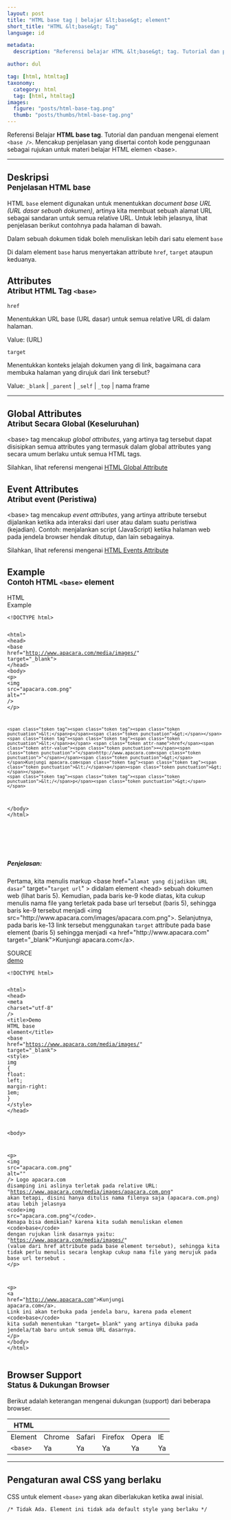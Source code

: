 ```yaml
---
layout: post
title: "HTML base tag | belajar &lt;base&gt; element"
short_title: "HTML &lt;base&gt; Tag"
language: id

metadata:
  description: "Referensi belajar HTML &lt;base&gt; tag. Tutorial dan panduan mengenai element &lt;base /&gt;, penjelasan dengan contoh kode penggunaan sebagai referensi belajar HTML &lt;base&gt;"

author: dul

tag: [html, htmltag]
taxonomy:
  category: html
  tag: [html, htmltag]
images:
  figure: "posts/html-base-tag.png"
  thumb: "posts/thumbs/html-base-tag.png"
---
```

<p class="text-muted">
  Referensi Belajar <strong>HTML base tag</strong>. Tutorial dan panduan mengenai element <code>&lt;base /&gt;</code>. Mencakup penjelasan yang disertai contoh kode penggunaan sebagai rujukan untuk materi belajar HTML <span lang="id">elemen</span> &lt;base&gt;.
</p>
<hr class="uk-article-divider">

<h2 class="title-sub bd-danger bd-left bd-left-only">Deskripsi <br>
  <small>Penjelasan HTML <span class="highlight">base</span></small>
</h2>
<p>
HTML <code>base</code> element digunakan untuk menentukkan <em>document base URL (URL dasar sebuah dokumen)</em>, artinya kita membuat sebuah alamat URL sebagai sandaran untuk semua relative URL. Untuk lebih jelasnya, lihat penjelasan berikut contohnya pada halaman di bawah.
</p>
<p>Dalam sebuah dokumen tidak boleh menuliskan lebih dari satu element <code>base</code> </p>
<p>Di dalam element <code>base</code> harus menyertakan attribute <code>href</code>, <code>target</code> ataupun keduanya. </p>

<!-- Attribute  -->
<section id="attribute">
<h2 class="title-sub bd-danger bd-left bd-left-only">Attributes <br>
  <small>Atribut HTML Tag <code>&lt;base&gt;</code></small>
</h2>
<div class="icard bg-gr3 bd-primary bd-top bd-top-only">
<div class="icard-heading clearfix co-wh bg-gr2">
 <div class="icard-bar"><div class="icard-bar-left pull-left"><span><code class="txt-lg">href</code></span></div></div></div><div class="icard-body icode itheme">
      <p>Menentukkan URL base (URL dasar) untuk semua relative URL di dalam halaman.</p>
      <div class="icard-footer clearfix bg-gr2 icode itheme">
        <p>Value: (URL)</p>
      </div>
  </div>
  </div>
<div class="icard bg-gr3 bd-primary bd-top bd-top-only">
<div class="icard-heading clearfix co-wh bg-gr2">
 <div class="icard-bar"><div class="icard-bar-left pull-left"><span><code class="txt-lg">target</code></span></div></div></div><div class="icard-body icode itheme">
      <p>Menentukkan konteks jelajah dokumen yang di link, bagaimana cara membuka halaman yang dirujuk dari link tersebut?</p>
      <div class="icard-footer clearfix bg-gr2 icode itheme">
        <p>Value: <code>_blank</code> | <code>_parent</code> | <code>_self</code> | <code>_top</code> | nama frame</p>
      </div>
  </div>
</div>
</section>

<hr class="uk-article-divider">
<!-- Global Attributes -->
<section id="global-attribute">
<h2 class="title-sub bd-danger bd-left bd-left-only">Global Attributes <br>
  <small>Atribut Secara Global (Keseluruhan)</small>
</h2>
  <div class="">
      <p>&lt;base&gt; tag mencakup <em>global attributes</em>, yang artinya tag tersebut dapat disisipkan semua attributes yang termasuk dalam global attributes yang secara umum berlaku untuk semua HTML tags.</p>
      <div class="footer-callout info">
        <p>Silahkan, lihat referensi mengenai <a href="http://www.apacara.com/blog/html-global-attribute.html">HTML Global Attribute</a></p>
      </div>
  </div>
</section>

<!-- Event Attributes -->
<section>
<h2 class="title-sub bd-danger bd-left bd-left-only">Event Attributes <br>
  <small>Atribut event  (Peristiwa)</small>
</h2>
  <div class="dul-callout dul-callout-warning">
      <p>&lt;base&gt; tag mencakup <em>event attributes</em>, yang artinya attribute tersebut dijalankan ketika ada interaksi dari user atau dalam suatu peristiwa (kejadian). Contoh: menjalankan script (JavaScript) ketika halaman web pada jendela browser hendak ditutup, dan lain sebagainya.</p>
      <div class="footer-callout warning">
        <p>Silahkan, lihat referensi mengenai <a href="http://www.apacara.com/blog/html-event-attribute.html">HTML Events Attribute</a></p>
      </div>
  </div>
</section>

<!-- Example -->
<section id="example">
<h2 class="title-sub bd-danger bd-left bd-left-only">Example<br>
  <small>Contoh HTML <code>&lt;base&gt;</code> element</small>
</h2>
<div class="dul-block">
<!-- example HTML code -->
<div class="icard">
<div class="icard-heading clearfix co-wh bg-pi2">
<div class="icard-bar">
<div class="icard-bar-left pull-left">
  <i class="fa fa-html5" aria-hidden="true"></i>
  <span>HTML</span>
</div>
<div class="icard-bar-right pull-right">
  <span>Example</span>
</div>
</div>
</div>
<div class="icard-body icode itheme">
<pre class="prettyprint linenums line-numbers highlight language-markup" data-line="5,11,15"><code data-language="html" class="html  language-markup"><span class="token doctype">&lt;!DOCTYPE html&gt;</span>

<span class="token tag"><span class="token tag"><span class="token punctuation">&lt;</span>html</span><span class="token punctuation">&gt;</span></span>
  <span class="token tag"><span class="token tag"><span class="token punctuation">&lt;</span>head</span><span class="token punctuation">&gt;</span></span>
    <span class="token tag"><span class="token tag"><span class="token punctuation">&lt;</span>base</span> <span class="token attr-name">href</span><span class="token attr-value"><span class="token punctuation">=</span><span class="token punctuation">"</span>http://www.apacara.com/media/images/<span class="token punctuation">"</span></span> <span class="token attr-name">target</span><span class="token attr-value"><span class="token punctuation">=</span><span class="token punctuation">"</span>_blank<span class="token punctuation">"</span></span><span class="token punctuation">&gt;</span></span>
  <span class="token tag"><span class="token tag"><span class="token punctuation">&lt;/</span>head</span><span class="token punctuation">&gt;</span></span>
  <span class="token tag"><span class="token tag"><span class="token punctuation">&lt;</span>body</span><span class="token punctuation">&gt;</span></span>
    <span class="token tag"><span class="token tag"><span class="token punctuation">&lt;</span>p</span><span class="token punctuation">&gt;</span></span>
    <span class="token tag"><span class="token tag"><span class="token punctuation">&lt;</span>img</span> <span class="token attr-name">src</span><span class="token attr-value"><span class="token punctuation">=</span><span class="token punctuation">"</span>apacara.com.png<span class="token punctuation">"</span></span> <span class="token attr-name">alt</span><span class="token attr-value"><span class="token punctuation">=</span><span class="token punctuation">"</span><span class="token punctuation">"</span></span> <span class="token punctuation">/&gt;</span></span>
    <span class="token tag"><span class="token tag"><span class="token punctuation">&lt;/</span>p</span><span class="token punctuation">&gt;</span></span>

    <span class="token tag"><span class="token tag"><span class="token punctuation">&lt;</span>p</span><span class="token punctuation">&gt;</span></span>
    <span class="token tag"><span class="token tag"><span class="token punctuation">&lt;</span>a</span> <span class="token attr-name">href</span><span class="token attr-value"><span class="token punctuation">=</span><span class="token punctuation">"</span>http://www.apacara.com<span class="token punctuation">"</span></span><span class="token punctuation">&gt;</span></span>Kunjungi apacara.com<span class="token tag"><span class="token tag"><span class="token punctuation">&lt;/</span>a</span><span class="token punctuation">&gt;</span></span>.
    <span class="token tag"><span class="token tag"><span class="token punctuation">&lt;/</span>p</span><span class="token punctuation">&gt;</span></span>
  <span class="token tag"><span class="token tag"><span class="token punctuation">&lt;/</span>body</span><span class="token punctuation">&gt;</span></span>
<span class="token tag"><span class="token tag"><span class="token punctuation">&lt;/</span>html</span><span class="token punctuation">&gt;</span></span><span aria-hidden="true" class="line-numbers-rows"><span></span><span></span><span></span><span></span><span></span><span></span><span></span><span></span><span></span><span></span><span></span><span></span><span></span><span></span><span></span><span></span></span></code>
<div aria-hidden="true" class=" line-highlight" style="top: 96px;">
</div><div aria-hidden="true" class=" line-highlight" style="top: 240px;">
</div><div aria-hidden="true" class=" line-highlight" style="top: 336px;">
</div></pre>
</div>
</div>
<h5>Penjelasan:</h5>
<p>Pertama, kita menulis markup &lt;base href="<code>alamat yang dijadikan URL dasar</code>" target="<code>target url</code>" &gt; didalam element &lt;head&gt; sebuah dokumen web (lihat baris 5). Kemudian, pada baris ke-9 kode diatas, kita cukup menulis nama file yang terletak pada base url tersebut (baris 5), sehingga baris ke-9 tersebut menjadi &lt;img src="http://www.apacara.com/images/apacara.com.png"&gt;. Selanjutnya, pada baris ke-13 link tersebut menggunakan <code>target</code> attribute pada base element (baris 5) sehingga menjadi &lt;a href="http://www.apacara.com" target="_blank"&gt;Kunjungi apacara.com&lt;/a&gt;.
</p>
</div>

</section>
<div class="icard">
<div class="icard-heading clearfix co-wh bg-pi2">
<div class="icard-bar">
<div class="icard-bar-left pull-left">
  <i class="fa fa-html5" aria-hidden="true"></i>
  <span>SOURCE</span>
</div>
<div class="icard-bar-right pull-right">
  <a href="https://www.apacara.com/example/html/tag/base.html" target="_blank"><span>demo</span><i class="fa fa-external-link" role="button"></i></a>
</div>
</div>
</div>
<div class="icard-body icode itheme bg-gr3">
<pre class="prettyprint highlight max-height language-markup"><code data-language="html" class="inline  language-markup"><span class="token doctype">&lt;!DOCTYPE html&gt;</span>

<span class="token tag"><span class="token tag"><span class="token punctuation">&lt;</span>html</span><span class="token punctuation">&gt;</span></span>
  <span class="token tag"><span class="token tag"><span class="token punctuation">&lt;</span>head</span><span class="token punctuation">&gt;</span></span>
    <span class="token tag"><span class="token tag"><span class="token punctuation">&lt;</span>meta</span> <span class="token attr-name">charset</span><span class="token attr-value"><span class="token punctuation">=</span><span class="token punctuation">"</span>utf-8<span class="token punctuation">"</span></span> <span class="token punctuation">/&gt;</span></span>
    <span class="token tag"><span class="token tag"><span class="token punctuation">&lt;</span>title</span><span class="token punctuation">&gt;</span></span>Demo HTML base element<span class="token tag"><span class="token tag"><span class="token punctuation">&lt;/</span>title</span><span class="token punctuation">&gt;</span></span>
    <span class="token tag"><span class="token tag"><span class="token punctuation">&lt;</span>base</span> <span class="token attr-name">href</span><span class="token attr-value"><span class="token punctuation">=</span><span class="token punctuation">"</span>https://www.apacara.com/media/images/<span class="token punctuation">"</span></span> <span class="token attr-name">target</span><span class="token attr-value"><span class="token punctuation">=</span><span class="token punctuation">"</span>_blank<span class="token punctuation">"</span></span><span class="token punctuation">&gt;</span></span>
    <span class="token tag"><span class="token tag"><span class="token punctuation">&lt;</span>style</span><span class="token punctuation">&gt;</span></span><span class="token style language-css">
      <span class="token selector">img</span> <span class="token punctuation">{</span>
        <span class="token property">float</span><span class="token punctuation">:</span> left<span class="token punctuation">;</span>
        <span class="token property">margin-right</span><span class="token punctuation">:</span> 1em<span class="token punctuation">;</span>
      <span class="token punctuation">}</span>
    </span><span class="token tag"><span class="token tag"><span class="token punctuation">&lt;/</span>style</span><span class="token punctuation">&gt;</span></span>
  <span class="token tag"><span class="token tag"><span class="token punctuation">&lt;/</span>head</span><span class="token punctuation">&gt;</span></span>

  <span class="token tag"><span class="token tag"><span class="token punctuation">&lt;</span>body</span><span class="token punctuation">&gt;</span></span>

  <span class="token tag"><span class="token tag"><span class="token punctuation">&lt;</span>p</span><span class="token punctuation">&gt;</span></span>
  <span class="token tag"><span class="token tag"><span class="token punctuation">&lt;</span>img</span> <span class="token attr-name">src</span><span class="token attr-value"><span class="token punctuation">=</span><span class="token punctuation">"</span>apacara.com.png<span class="token punctuation">"</span></span> <span class="token attr-name">alt</span><span class="token attr-value"><span class="token punctuation">=</span><span class="token punctuation">"</span><span class="token punctuation">"</span></span> <span class="token punctuation">/&gt;</span></span>
  Logo apacara.com disamping ini aslinya terletak pada relative URL: "https://www.apacara.com/media/images/apacara.com.png" akan tetapi, disini hanya ditulis nama filenya saja (apacara.com.png) atau lebih jelasnya <span class="token tag"><span class="token tag"><span class="token punctuation">&lt;</span>code</span><span class="token punctuation">&gt;</span></span>img src="apacara.com.png"<span class="token tag"><span class="token tag"><span class="token punctuation">&lt;/</span>code</span><span class="token punctuation">&gt;</span></span>. Kenapa bisa demikian? karena kita sudah menuliskan elemen <span class="token tag"><span class="token tag"><span class="token punctuation">&lt;</span>code</span><span class="token punctuation">&gt;</span></span>base<span class="token tag"><span class="token tag"><span class="token punctuation">&lt;/</span>code</span><span class="token punctuation">&gt;</span></span> dengan rujukan link dasarnya yaitu: "https://www.apacara.com/media/images/"  (value dari href attribute pada base element tersebut), sehingga kita tidak perlu menulis secara lengkap cukup nama file yang merujuk pada base url tersebut .
  <span class="token tag"><span class="token tag"><span class="token punctuation">&lt;/</span>p</span><span class="token punctuation">&gt;</span></span>

  <span class="token tag"><span class="token tag"><span class="token punctuation">&lt;</span>p</span><span class="token punctuation">&gt;</span></span>
  <span class="token tag"><span class="token tag"><span class="token punctuation">&lt;</span>a</span> <span class="token attr-name">href</span><span class="token attr-value"><span class="token punctuation">=</span><span class="token punctuation">"</span>http://www.apacara.com<span class="token punctuation">"</span></span><span class="token punctuation">&gt;</span></span>Kunjungi apacara.com<span class="token tag"><span class="token tag"><span class="token punctuation">&lt;/</span>a</span><span class="token punctuation">&gt;</span></span>.
  Link ini akan terbuka pada jendela baru, karena pada element <span class="token tag"><span class="token tag"><span class="token punctuation">&lt;</span>code</span><span class="token punctuation">&gt;</span></span>base<span class="token tag"><span class="token tag"><span class="token punctuation">&lt;/</span>code</span><span class="token punctuation">&gt;</span></span> kita sudah menentukan "target=_blank" yang artinya dibuka pada jendela/tab baru untuk semua URL dasarnya.
  <span class="token tag"><span class="token tag"><span class="token punctuation">&lt;/</span>p</span><span class="token punctuation">&gt;</span></span>
  <span class="token tag"><span class="token tag"><span class="token punctuation">&lt;/</span>body</span><span class="token punctuation">&gt;</span></span>
<span class="token tag"><span class="token tag"><span class="token punctuation">&lt;/</span>html</span><span class="token punctuation">&gt;</span></span></code>
</pre>
</div>
</div>

<!-- Article Aside -->

<!-- Browser Support -->
<aside id="browser">
<h2 class="title-sub bd-danger bd-left bd-left-only">Browser Support <br>
<small>Status &amp; Dukungan Browser </small>
</h2>
<p>Berikut adalah keterangan mengenai dukungan (support) dari beberapa browser.</p>
<div class="table-responsive uk-overflow-container">
<table class="table uk-table uk-text-nowrap full-width">
      <thead>
        <tr>
          <th>HTML</th>
          <th title="Chrome"><i class="fa fa-chrome fa fa-lg"></i></th>
          <th title="Safari"><i class="fa fa-safari fa fa-lg"></i></th>
          <th title="Firefox"><i class="fa fa-firefox fa fa-lg"></i></th>
          <th title="Opera"><i class="fa fa-opera fa fa-lg"></i></th>
          <th title="Internet Explorer"><i class="fa fa-internet-explorer fa fa-lg"></i></th>
        </tr>
      </thead>
      <tbody>
        <tr>
          <td>Element</td>
          <td>Chrome</td>
          <td>Safari</td>
          <td>Firefox</td>
          <td>Opera</td>
          <td>IE</td>
        </tr>
        <tr>
          <td><code>&lt;base&gt;</code></td>
          <td class="success">Ya</td>
          <td class="success">Ya</td>
          <td class="success">Ya</td>
          <td class="success">Ya</td>
          <td class="success">Ya</td>
        </tr>
      </tbody>
</table>
</div>

<hr class="uk-article-divider">
<!-- Default CSS -->
<div class="dul-block">
<h2 class="title-sub bd-danger bd-left bd-left-only">Pengaturan awal CSS yang berlaku&nbsp;</h2>
<p>CSS untuk element <code>&lt;base&gt;</code> yang akan diberlakukan ketika awal inisial.</p>
<div class="icode itheme css">
  <pre class="prettyprint highlight language-css"><code data-language="css" class=" inline language-css"><span class="token comment" >/* Tidak Ada. Element ini tidak ada default style yang berlaku */</span></code></pre>
</div>
</div>
</aside>